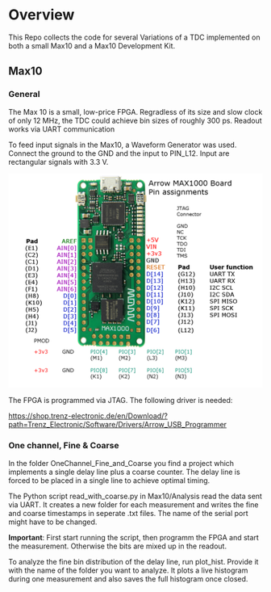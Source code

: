 # Overview 
This Repo collects the code for several Variations of a TDC implemented on both a small Max10 and a Max10 Development Kit.

## Max10

### General
The Max 10 is a small, low-price FPGA. Regradless of its size and slow clock of only 12 MHz, the TDC could achieve bin sizes of
roughly 300 ps. Readout works via UART communication

To feed input signals in the Max10, a Waveform Generator was used. Connect the ground to the GND and the input to PIN_L12. Input are rectangular signals with 3.3 V. 

![My Local Image](Max10/Documentation/max1000_pinout.png)

The FPGA is programmed via JTAG. The following driver is needed: 

https://shop.trenz-electronic.de/en/Download/?path=Trenz_Electronic/Software/Drivers/Arrow_USB_Programmer


### One channel, Fine & Coarse
In the folder OneChannel_Fine_and_Coarse you find a project which implements a single delay line plus a coarse counter. The
delay line is forced to be placed in a single line to achieve optimal timing. 

The Python script read_with_coarse.py in Max10/Analysis read the data sent via UART. It creates a new folder for each measurement
and writes the fine and coarse timestamps in seperate .txt files. The name of the serial port might have to be changed.

__Important__: First start running the script, then programm the FPGA and start the measurement. Otherwise the bits are mixed up in the readout.

To analyze the fine bin distribution of the delay line, run plot_hist. Provide it with the name of the folder you want to 
analyze. It plots a live histogram during one measurement and also saves the full histogram once closed.
